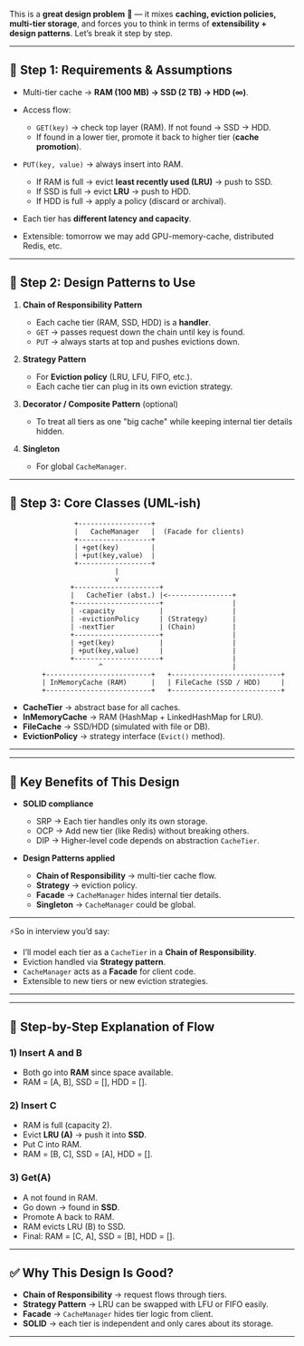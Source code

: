 This is a **great design problem** 👏 — it mixes **caching, eviction policies, multi-tier storage**, and forces you to think in terms of **extensibility + design patterns**. Let’s break it step by step.

---

## 🔹 Step 1: Requirements & Assumptions

* Multi-tier cache → **RAM (100 MB) → SSD (2 TB) → HDD (∞)**.
* Access flow:

    * `GET(key)` → check top layer (RAM). If not found → SSD → HDD.
    * If found in a lower tier, promote it back to higher tier (**cache promotion**).
* `PUT(key, value)` → always insert into RAM.

    * If RAM is full → evict **least recently used (LRU)** → push to SSD.
    * If SSD is full → evict **LRU** → push to HDD.
    * If HDD is full → apply a policy (discard or archival).
* Each tier has **different latency and capacity**.
* Extensible: tomorrow we may add GPU-memory-cache, distributed Redis, etc.

---

## 🔹 Step 2: Design Patterns to Use

1. **Chain of Responsibility Pattern**

    * Each cache tier (RAM, SSD, HDD) is a **handler**.
    * `GET` → passes request down the chain until key is found.
    * `PUT` → always starts at top and pushes evictions down.

2. **Strategy Pattern**

    * For **Eviction policy** (LRU, LFU, FIFO, etc.).
    * Each cache tier can plug in its own eviction strategy.

3. **Decorator / Composite Pattern** (optional)

    * To treat all tiers as one "big cache" while keeping internal tier details hidden.

4. **Singleton**

    * For global `CacheManager`.

---

## 🔹 Step 3: Core Classes (UML-ish)

```
                +------------------+
                |   CacheManager   |  (Facade for clients)
                +------------------+
                | +get(key)        |
                | +put(key,value)  |
                +------------------+
                          |
                          v
               +---------------------+
               |   CacheTier (abst.) |<----------------+
               +---------------------+                 |
               | -capacity           |                 |
               | -evictionPolicy     | (Strategy)      |
               | -nextTier           | (Chain)         |
               +---------------------+                 |
               | +get(key)           |                 |
               | +put(key,value)     |                 |
               +---------------------+                 |
                      ^                                |
        +--------------------------+   +---------------------------+
        | InMemoryCache (RAM)      |   | FileCache (SSD / HDD)     |
        +--------------------------+   +---------------------------+
```

* **CacheTier** → abstract base for all caches.
* **InMemoryCache** → RAM (HashMap + LinkedHashMap for LRU).
* **FileCache** → SSD/HDD (simulated with file or DB).
* **EvictionPolicy** → strategy interface (`Evict()` method).

---

---

## 🔹 Key Benefits of This Design

* **SOLID compliance**

    * SRP → Each tier handles only its own storage.
    * OCP → Add new tier (like Redis) without breaking others.
    * DIP → Higher-level code depends on abstraction `CacheTier`.

* **Design Patterns applied**

    * **Chain of Responsibility** → multi-tier cache flow.
    * **Strategy** → eviction policy.
    * **Facade** → `CacheManager` hides internal tier details.
    * **Singleton** → `CacheManager` could be global.

---

⚡So in interview you’d say:

* I’ll model each tier as a `CacheTier` in a **Chain of Responsibility**.
* Eviction handled via **Strategy pattern**.
* `CacheManager` acts as a **Facade** for client code.
* Extensible to new tiers or new eviction strategies.

---

---


## 🔹 Step-by-Step Explanation of Flow

### 1) Insert A and B

* Both go into **RAM** since space available.
* RAM = \[A, B], SSD = \[], HDD = \[].

### 2) Insert C

* RAM is full (capacity 2).
* Evict **LRU (A)** → push it into **SSD**.
* Put C into RAM.
* RAM = \[B, C], SSD = \[A], HDD = \[].

### 3) Get(A)

* A not found in RAM.
* Go down → found in **SSD**.
* Promote A back to RAM.
* RAM evicts LRU (B) to SSD.
* Final: RAM = \[C, A], SSD = \[B], HDD = \[].

---

## ✅ Why This Design Is Good?

* **Chain of Responsibility** → request flows through tiers.
* **Strategy Pattern** → LRU can be swapped with LFU or FIFO easily.
* **Facade** → `CacheManager` hides tier logic from client.
* **SOLID** → each tier is independent and only cares about its storage.

---
